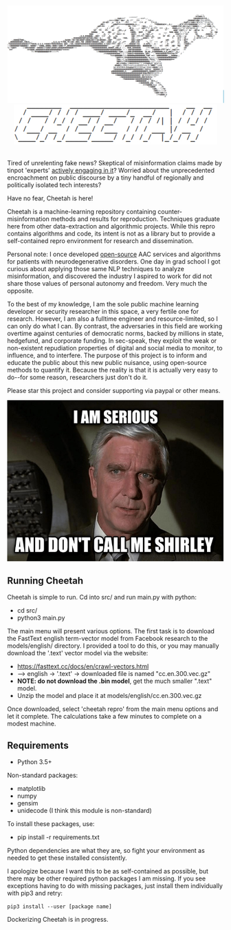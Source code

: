 <div align="center" style="-moz-user-select: none; user-select: none; pointer-events: none; cursor: default; text-decoration: none; color: black;">
<img src="./misc/img/cheetah_invert.jpeg" />
<img src="./misc/img/cheetah_logo_invert.jpeg" />
</div>
&nbsp;

Tired of unrelenting fake news? Skeptical of misinformation claims made by tinpot 'experts' [actively engaging in it](https://www.nytimes.com/2018/12/19/us/alabama-senate-roy-jones-russia.html)?
Worried about the unprecedented encroachment on public discourse by a tiny handful of regionally and politically isolated tech interests?

Have no fear, Cheetah is here!

Cheetah is a machine-learning repository containing counter-misinformation methods and results for reproduction.
Techniques graduate here from other data-extraction and algorithmic projects. While this repro
contains algorithms and code, its intent is not as a library but to provide a self-contained repro environment for research and dissemination.

Personal note: I once developed [open-source](https://github.com/niceyeti/SLIDE) AAC services and algorithms for patients with neurodegenerative disorders.
One day in grad school I got curious about applying those same NLP techniques to analyze misinformation, and discovered the industry I aspired to work for did not share those values
of personal autonomy and freedom. Very much the opposite.

To the best of my knowledge, I am the sole public machine learning developer or security researcher in this space, a very fertile one for research.
However, I am also a fulltime engineer and resource-limited, so I can only do what I can.
By contrast, the adversaries in this field are working overtime against centuries of democratic norms, backed by millions in state, hedgefund, and corporate funding.
In sec-speak, they exploit the weak or non-existent repudiation properties of digital and social media to monitor, to influence, and to interfere.
The purpose of this project is to inform and educate the public about this new public nuisance, using open-source methods to quantify it.
Because the reality is that it is actually very easy to do--for some reason, researchers just don't do it.

Please star this project and consider supporting via paypal or other means.

<div align="center" style="-moz-user-select: none; user-select: none; pointer-events: none; cursor: default; text-decoration: none; color: black;">
<img src="./misc/img/serious.jpeg" />
</div>

## Running Cheetah

Cheetah is simple to run. Cd into src/ and run main.py with python:

* cd src/
* python3 main.py

The main menu will present various options.
The first task is to download the FastText english term-vector model from Facebook research to the 
models/english/ directory. I provided a tool to do this, or you may manually download the '.text' vector model via the website:
* https://fasttext.cc/docs/en/crawl-vectors.html
* --> english -> '.text' -> downloaded file is named "cc.en.300.vec.gz"
* **NOTE: do not download the .bin model**, get the much smaller ".text" model.
* Unzip the model and place it at models/english/cc.en.300.vec.gz

Once downloaded, select 'cheetah repro' from the main menu options and let it complete. The 
calculations take a few minutes to complete on a modest machine.

## Requirements

* Python 3.5+

Non-standard packages:
* matplotlib
* numpy
* gensim
* unidecode (I think this module is non-standard)

To install these packages, use:
* pip install -r requirements.txt

Python dependencies are what they are, so fight your environment as needed to get these installed consistently.

I apologize because I want this to be as self-contained as possible, but there may be other required
python packages I am missing. If you see exceptions having to do with missing packages, just install
them individually with pip3 and retry:

	pip3 install --user [package name]

Dockerizing Cheetah is in progress.


